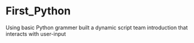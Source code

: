 # First_Python
Using basic Python grammer built a dynamic script team introduction that interacts with user-input
